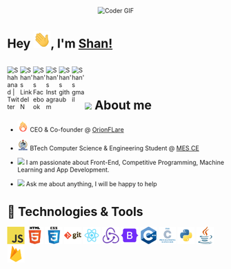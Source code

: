 <p align="center">

  <img src="https://media.giphy.com/media/SWoSkN6DxTszqIKEqv/giphy.gif" alt="Coder GIF" width="500" height="400">
  
</p>


# Hey <img src="https://github.com/shahanadvs/shahanadvs/blob/master/wave.gif" width="40px">, I'm [Shan!](https://github.com/shahanadvs) 

<br/>
<a href="https://twitter.com/shahanad_vs">
  <img align="left" alt="Shahanad | Twitter" width="30px" src="https://image.flaticon.com/icons/svg/2111/2111703.svg" draggable="false" />
</a>
<a href="https://www.linkedin.com/in/shahanadvs/">
  <img align="left" alt="Shan's LinkdeIN" width="30px" src="https://image.flaticon.com/icons/svg/2111/2111465.svg" draggable="false" />
</a>
<a href="https://www.facebook.com/shahanadv">
  <img align="left" alt="Shan's Facebook" width="30px" src="https://image.flaticon.com/icons/svg/2111/2111342.svg" draggable="false" />
</a>
<a href="https://www.instagram.com/shahanad_vs/">
  <img align="left" alt="Shan's Instagram" width="30px" src="https://image.flaticon.com/icons/svg/2111/2111421.svg" draggable="false" />
</a>
<a href="https://github.com/shahanadvs">
  <img align="left" alt="Shan's github" width="30px" src="https://image.flaticon.com/icons/svg/2111/2111432.svg" draggable="false" />
</a>
<a href="shahanadvs@gmail.com">
  <img align="left" alt="Shan's gmail" width="30px" src="https://image.flaticon.com/icons/svg/732/732200.svg" draggable="false" />
</a>





<br />
<br />

# <img src="https://strucklightning.files.wordpress.com/2019/06/developer.png" width="50" draggable="false" > About me

- <img src="https://github.com/shahanadvs/shahanadvs/blob/master/logosss.jpg" width="25" draggable="false"> CEO & Co-founder @ <a href="http://www.orionflare.com/"> OrionFLare </a>

- <img src="https://github.com/shahanadvs/shahanadvs/blob/master/1416661505logo123.jpg" width="25" draggable="false"> BTech Computer Science & Engineering Student @ <a href="http://mesce.ac.in">MES CE</a>

- <img src="https://image.flaticon.com/icons/svg/888/888954.svg" width="25" draggable="false"> I am passionate about Front-End, Competitive Programming, Machine Learning and App Development.

- <img src="https://image.flaticon.com/icons/svg/3094/3094869.svg" width="25" draggable="false"> Ask me about anything, I will be happy to help




# 🔧 Technologies & Tools

<code><img height="40" src="https://raw.githubusercontent.com/github/explore/80688e429a7d4ef2fca1e82350fe8e3517d3494d/topics/javascript/javascript.png"></code>
<code><img height="40" src="https://raw.githubusercontent.com/github/explore/80688e429a7d4ef2fca1e82350fe8e3517d3494d/topics/html/html.png"></code>
<code><img height="40" src="https://raw.githubusercontent.com/github/explore/80688e429a7d4ef2fca1e82350fe8e3517d3494d/topics/css/css.png"></code>
<code><img height="40" src="https://raw.githubusercontent.com/github/explore/80688e429a7d4ef2fca1e82350fe8e3517d3494d/topics/git/git.png"></code>
<code><img height="40" src="https://raw.githubusercontent.com/github/explore/80688e429a7d4ef2fca1e82350fe8e3517d3494d/topics/react/react.png"></code>
<code><img height="40" src="https://raw.githubusercontent.com/github/explore/80688e429a7d4ef2fca1e82350fe8e3517d3494d/topics/redux/redux.png"></code>
<img src="https://raw.githubusercontent.com/devicons/devicon/master/icons/bootstrap/bootstrap-plain.svg" alt="bootstrap" width="40" height="40" />
<code><img height="40" src="https://raw.githubusercontent.com/github/explore/80688e429a7d4ef2fca1e82350fe8e3517d3494d/topics/cpp/cpp.png"></code>
<code><img height="40" src="https://raw.githubusercontent.com/github/explore/80688e429a7d4ef2fca1e82350fe8e3517d3494d/topics/c/c.png"></code>
<code><img height="40" src="https://raw.githubusercontent.com/github/explore/80688e429a7d4ef2fca1e82350fe8e3517d3494d/topics/python/python.png"></code>
<code><img height="40" src="https://raw.githubusercontent.com/github/explore/80688e429a7d4ef2fca1e82350fe8e3517d3494d/topics/java/java.png"></code>
<code><img height="40" src="https://raw.githubusercontent.com/github/explore/80688e429a7d4ef2fca1e82350fe8e3517d3494d/topics/firebase/firebase.png"></code>


